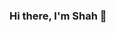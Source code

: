 ### Hi there, I'm Shah 👋

<!--
**shahkabir1/shahkabir1** is a ✨ _special_ ✨ repository because its `README.md` (this file) appears on your GitHub profile.

Here are some ideas to get you started:

- 🔭 I’m currently working on ...
- 🌱 I’m currently learning Django, Node.js, Vue.js.
- 👯 I’m looking to collaborate on ...
- 🤔 I’m looking for help with ...
- 💬 Ask me about ...
- 📫 Feel free to message me at shahkabir2003@gmail.com
- 😄 Pronouns: ...
- ⚡ Fun fact: ...
-->
